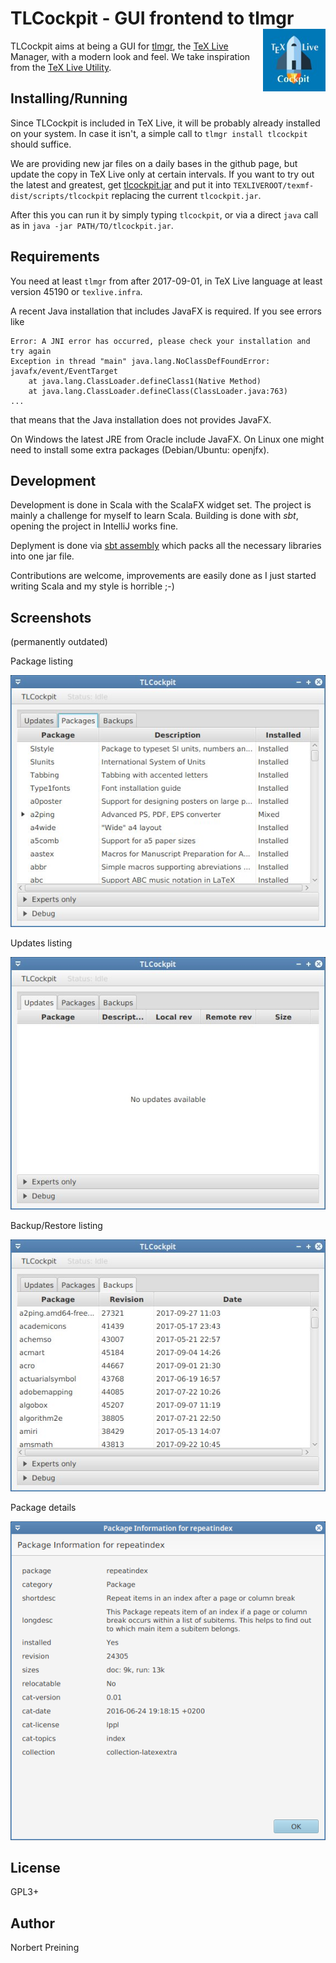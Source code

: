 TLCockpit - GUI frontend to tlmgr <img align="right" width="100" height="100" src="src/main/resources/TLCockpit/tlcockpit-128.jpg">
=================================

TLCockpit aims at being a GUI for [tlmgr](https://www.tug.org/texlive/tlmgr.html),
the [TeX Live](https://www.tug.org/texlive/) Manager, with a modern look and feel.
We take inspiration from the [TeX Live Utility](http://amaxwell.github.io/tlutility/).


Installing/Running
------------------

Since TLCockpit is included in TeX Live, it will be probably already installed
on your system. In case it isn't, a simple call to `tlmgr install tlcockpit`
should suffice.

We are providing new jar files on a daily bases in the github page, but update
the copy in TeX Live only at certain intervals. If you want to try out the latest
and greatest, get [tlcockpit.jar](jar/tlcockpit.jar) and put it into
`TEXLIVEROOT/texmf-dist/scripts/tlcockpit` replacing the current `tlcockpit.jar`.

After this you can run it by simply typing `tlcockpit`, or via a direct `java`
call as in `java -jar PATH/TO/tlcockpit.jar`.

Requirements
------------
You need at least `tlmgr` from after 2017-09-01, in TeX Live language at least
version 45190 or `texlive.infra`.

A recent Java installation that includes JavaFX is required. If you see
errors like
```
Error: A JNI error has occurred, please check your installation and try again
Exception in thread "main" java.lang.NoClassDefFoundError: javafx/event/EventTarget
	at java.lang.ClassLoader.defineClass1(Native Method)
	at java.lang.ClassLoader.defineClass(ClassLoader.java:763)
...
```
that means that the Java installation does not provides JavaFX.

On Windows the latest JRE from Oracle include JavaFX. On Linux one might
need to install some extra packages (Debian/Ubuntu: openjfx).

Development
-----------

Development is done in Scala with the ScalaFX widget set. The project is
mainly a challenge for myself to learn Scala. Building is done with *sbt*,
opening the project in IntelliJ works fine.

Deplyment is done via [sbt assembly](https://github.com/sbt/sbt-assembly)
which packs all the necessary libraries into one jar file.

Contributions are welcome, improvements are easily done as I just started
writing Scala and my style is horrible ;-)

Screenshots
-----------

(permanently outdated)

Package listing

![Package listing view](screenshots/pkgs-view.jpg)

Updates listing

![Updates listing view](screenshots/update-view.jpg)

Backup/Restore listing

![Backup listing view](screenshots/backup-view.jpg)

Package details

![Package details](screenshots/pkg-details.png)


License
-------

GPL3+


Author
------

Norbert Preining

